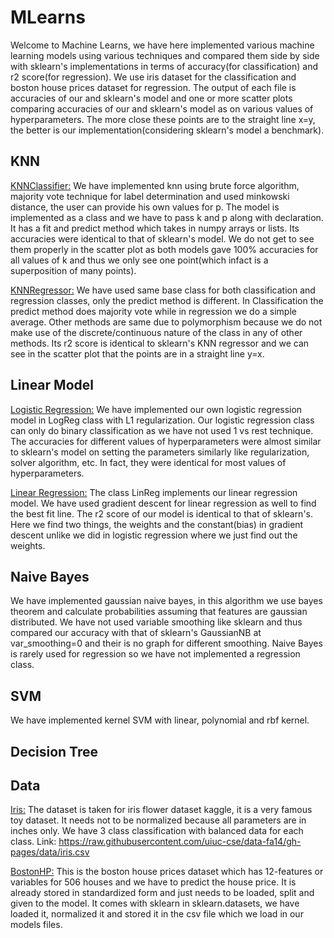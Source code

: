 # MLearns
<p>
Welcome to Machine Learns, we have here implemented various machine learning models using various techniques and compared them side by side with sklearn's implementations in 
terms of accuracy(for classification) and r2 score(for regression). We use iris dataset for the classification and boston house prices dataset for regression. The output of each 
file is accuracies of our and sklearn's model and one or more scatter plots comparing accuracies of our and sklearn's model as on various values of hyperparameters. The more 
close these points are to the straight line x=y, the better is our implementation(considering sklearn's model a benchmark). 
</p>

## KNN
<ins>KNNClassifier:</ins>
We have implemented knn using brute force algorithm, majority vote technique for label determination and used minkowski distance, the user can provide his own values for p. The
model is implemented as a class and we have to pass k and p along with declaration. It has a fit and predict method which takes in numpy arrays or lists. Its accuracies were 
identical to that of sklearn's model. We do not get to see them properly in the scatter plot as both models gave 100% accuracies for all values of k and thus we only see one 
point(which infact is a superposition of many points).

<ins>KNNRegressor:</ins>
We have used same base class for both classification and regression classes, only the predict method is different. In Classification the predict method does majority vote while 
in regression we do a simple average. Other methods are same due to polymorphism because we do not make use of the discrete/continuous nature of the class in any of other 
methods. Its r2 score is identical to sklearn's KNN regressor and we can see in the scatter plot that the points are in a straight line y=x.

## Linear Model
<ins>Logistic Regression:</ins>
We have implemented our own logistic regression model in LogReg class with L1 regularization. Our logistic regression class can only do binary classification as we have not used 
1 vs rest technique. The accuracies for different values of hyperparameters were almost similar to sklearn's model on setting the parameters similarly like regularization, 
solver algorithm, etc. In fact, they were identical for most values of hyperparameters.

<ins>Linear Regression:</ins>
The class LinReg implements our linear regression model. We have used gradient descent for linear regression as well to find the best fit line. The r2 score of our model is 
identical to that of sklearn's. Here we find two things, the weights and the constant(bias) in gradient descent unlike we did in logistic regression where we just find out the 
weights.

## Naive Bayes
We have implemented gaussian naive bayes, in this algorithm we use bayes theorem and calculate probabilities assuming that features are gaussian distributed. We have not used 
variable smoothing like sklearn and thus compared our accuracy with that of sklearn's GaussianNB at var_smoothing=0 and their is no graph for different smoothing. Naive Bayes is 
rarely used for regression so we have not implemented a regression class.

## SVM
We have implemented kernel SVM with linear, polynomial and rbf kernel.

## Decision Tree

## Data
<ins>Iris:</ins>
The dataset is taken for iris flower dataset kaggle, it is a very famous toy dataset. It needs not to be normalized because all parameters are in inches only. We have 3 class 
classification with balanced data for each class. Link: https://raw.githubusercontent.com/uiuc-cse/data-fa14/gh-pages/data/iris.csv

<ins>BostonHP:</ins>
This is the boston house prices dataset which has 12-features or variables for 506 houses and we have to predict the house price. It is already stored in standardized form and 
just needs to be loaded, split and given to the model. It comes with sklearn in sklearn.datasets, we have loaded it, normalized it and stored it in the csv file which we load in 
our models files.

